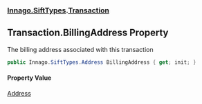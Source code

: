 ### [Innago\.SiftTypes](../index.md 'Innago\.SiftTypes').[Transaction](index.md 'Innago\.SiftTypes\.Transaction')

## Transaction\.BillingAddress Property

The billing address associated with this transaction

```csharp
public Innago.SiftTypes.Address BillingAddress { get; init; }
```

#### Property Value
[Address](../Address/index.md 'Innago\.SiftTypes\.Address')